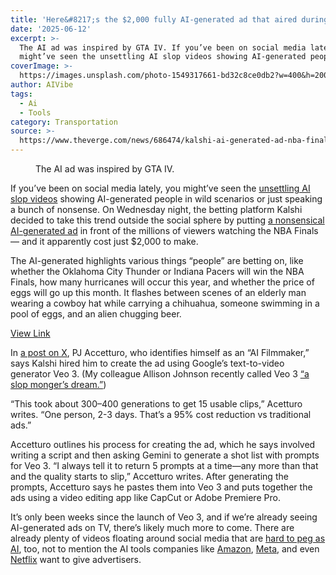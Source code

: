 ```yaml
---
title: 'Here&#8217;s the $2,000 fully AI-generated ad that aired during the NBA Finals'
date: '2025-06-12'
excerpt: >-
  The AI ad was inspired by GTA IV. If you’ve been on social media lately, you
  might’ve seen the unsettling AI slop videos showing AI-generated people i...
coverImage: >-
  https://images.unsplash.com/photo-1549317661-bd32c8ce0db2?w=400&h=200&fit=crop&auto=format
author: AIVibe
tags:
  - Ai
  - Tools
category: Transportation
source: >-
  https://www.theverge.com/news/686474/kalshi-ai-generated-ad-nba-finals-google-veo-3
---
```


											

						
<figure>

<img alt="" data-caption="The AI ad was inspired by GTA IV." data-portal-copyright="" data-has-syndication-rights="1" src="https://platform.theverge.com/wp-content/uploads/sites/2/2025/06/kalshi-ad-label.png?quality=90&#038;strip=all&#038;crop=0,0,100,100" />
	<figcaption>The AI ad was inspired by GTA IV.</figcaption>
</figure>
<p class="has-text-align-none">If you’ve been on social media lately, you might’ve seen the <a href="https://www.reddit.com/r/singularity/comments/1krwsaw/made_a_comprehensive_compilation_of_all_the/">unsettling AI slop videos</a> showing AI-generated people in wild scenarios or just speaking a bunch of nonsense. On Wednesday night, the betting platform Kalshi decided to take this trend outside the social sphere by putting <a href="https://x.com/Kalshi/status/1932891608388681791">a nonsensical AI-generated ad</a> in front of the millions of viewers watching the NBA Finals — and it apparently cost just $2,000 to make.</p>

<p class="has-text-align-none">The AI-generated highlights various things “people” are betting on, like whether the Oklahoma City Thunder or Indiana Pacers will win the NBA Finals, how many hurricanes will occur this year, and whether the price of eggs will go up this month. It flashes between scenes of an elderly man wearing a cowboy hat while carrying a chihuahua, someone swimming in a pool of eggs, and an alien chugging beer. </p>
<div class="twitter-embed"><a href="https://twitter.com/Kalshi/status/1932891608388681791" target="_blank" rel="noopener noreferrer">View Link</a></div>
<p class="has-text-align-none">In <a href="https://x.com/Kalshi/status/1932891608388681791">a post on X</a>, PJ Accetturo, who identifies himself as an “AI Filmmaker,” says Kalshi hired him to create the ad using Google’s text-to-video generator Veo 3. (My colleague Allison Johnson recently called Veo 3 <a href="https://www.theverge.com/ai-artificial-intelligence/673719/google-veo-3-ai-video-audio-sound-effects">“a slop monger’s dream.&#8221;</a>)</p>

<p class="has-text-align-none">“This took about 300–400 generations to get 15 usable clips,” Acetturo writes. “One person, 2-3 days. That’s a 95% cost reduction vs traditional ads.”</p>

<p class="has-text-align-none">Accetturo outlines his process for creating the ad, which he says involved writing a script and then asking Gemini to generate a shot list with prompts for Veo 3. “I always tell it to return 5 prompts at a time—any more than that and the quality starts to slip,” Accetturo writes. After generating the prompts, Accetturo says he pastes them into Veo 3 and puts together the ads using a video editing app like CapCut or Adobe Premiere Pro.</p>

<p class="has-text-align-none">It’s only been weeks since the launch of Veo 3, and if we’re already seeing AI-generated ads on TV, there’s likely much more to come. There are already plenty of videos floating around social media that are <a href="https://mashable.com/article/airport-kangaroo-is-ai-created-video">hard to peg as AI</a>, too, not to mention the AI tools companies like <a href="https://www.theverge.com/news/685160/amazon-ads-ai-video-generator-us-launch-availability">Amazon</a>, <a href="https://www.theverge.com/news/677930/metas-ai-ads-are-coming-next-year">Meta</a>, and even <a href="https://www.theverge.com/news/667775/netflix-ai-ad-breaks-upfront-2025">Netflix</a> want to give advertisers.</p>
						
									
